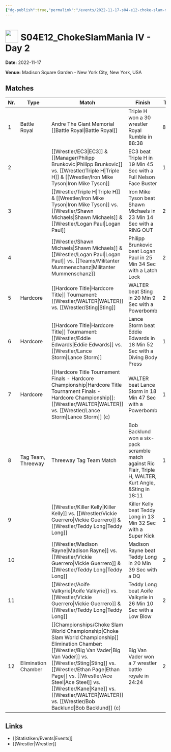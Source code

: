 ```yaml
---
{"dg-publish":true,"permalink":"/events/2022-11-17-s04-e12-choke-slam-mania-iv-day-2/","title":"S04E12_ChokeSlamMania IV - Day 2","noteIcon":""}
---
```



# <img src="https://github.com/CptSpaulding1980/choke-slam-wrestling/releases/download/images/ChokeSlam.png" width="40" style="vertical-align:bottom; margin-right:8px;">**S04E12_ChokeSlamMania IV - Day 2**

**Date:** 2022-11-17

**Venue:** Madison Square Garden - New York City, New York, USA

## Matches

| Nr. | Type | Match | Finish | Time | Rating | Score |
|-----|------|-------|--------|------|--------|-------|
| 1 | Battle Royal | Andre The Giant Memorial [[Battle Royal\|Battle Royal]] | Triple H won a 30 wrestler Royal Rumble in  88:38 | 88:38 | ★★★★1/2 | 95 |
| 2 |  | [[Wrestler/EC3\|EC3]] & [[Manager/Philipp Brunkovic\|Philipp Brunkovic]] vs. [[Wrestler/Triple H\|Triple H]] & [[Wrestler/Iron Mike Tyson\|Iron Mike Tyson]] | EC3 beat Triple H in 19 Min 45 Sec with a Full Nelson Face Buster | 19:45 | ★★★★1/2 | 94 |
| 3 |  | [[Wrestler/Triple H\|Triple H]] & [[Wrestler/Iron Mike Tyson\|Iron Mike Tyson]] vs. [[Wrestler/Shawn Michaels\|Shawn Michaels]] & [[Wrestler/Logan Paul\|Logan Paul]] | Iron Mike Tyson beat Shawn Michaels in 23 Min 14 Sec with a RING OUT | 23:14 | ★★★★1/4 | 89 |
| 4 |  | [[Wrestler/Shawn Michaels\|Shawn Michaels]] & [[Wrestler/Logan Paul\|Logan Paul]] vs. [[Teams/Militanter Mummenschanz\|Militanter Mummenschanz]] | Philipp Brunkovic beat Logan Paul in 25 Min 34 Sec with a Latch Lock | 25:34 | ★★★★1/4 | 91 |
| 5 | Hardcore | [[Hardcore Title\|Hardcore Title]] Tournament: [[Wrestler/WALTER\|WALTER]] vs. [[Wrestler/Sting\|Sting]] | WALTER beat Sting in 20 Min 9 Sec with a Powerbomb | 20:09 | ★★★★1/2 | 95 |
| 6 | Hardcore | [[Hardcore Title\|Hardcore Title]] Tournament: [[Wrestler/Eddie Edwards\|Eddie Edwards]] vs. [[Wrestler/Lance Storm\|Lance Storm]] | Lance Storm beat Eddie Edwards in 18 Min 52 Sec with a Diving Body Press | 18:52 | ★★★1/2 | 79 |
| 7 | Hardcore | [[Hardcore Title Tournament Finals - Hardcore Championship\|Hardcore Title Tournament Finals - Hardcore Championship]]: [[Wrestler/WALTER\|WALTER]] vs. [[Wrestler/Lance Storm\|Lance Storm]] (c) | WALTER beat Lance Storm in 18 Min 47 Sec with a Powerbomb | 18:47 | ★★★★★ | 100 |
| 8 | Tag Team, Threeway | Threeway Tag Team Match | Bob Backlund won a six-pack scramble match against Ric Flair, Triple H, WALTER, Kurt Angle, &Sting in  18:11 | 18:11 | ★★★★1/2 | 92 |
| 9 |  | [[Wrestler/Killer Kelly\|Killer Kelly]] vs. [[Wrestler/Vickie Guerrero\|Vickie Guerrero]] & [[Wrestler/Teddy Long\|Teddy Long]] | Killer Kelly beat Teddy Long in 13 Min 32 Sec with a Super Kick | 13:32 | ★★★3/4 | 80 |
| 10 |  | [[Wrestler/Madison Rayne\|Madison Rayne]] vs. [[Wrestler/Vickie Guerrero\|Vickie Guerrero]] & [[Wrestler/Teddy Long\|Teddy Long]] | Madison Rayne beat Teddy Long in 20 Min 39 Sec with a DQ | 20:39 | ★★★1/2 | 79 |
| 11 |  | [[Wrestler/Aoife Valkyrie\|Aoife Valkyrie]] vs. [[Wrestler/Vickie Guerrero\|Vickie Guerrero]] & [[Wrestler/Teddy Long\|Teddy Long]] | Teddy Long beat Aoife Valkyrie in 26 Min 10 Sec with a Low Blow | 26:10 | ★★★1/2 | 79 |
| 12 | Elimination Chamber | [[Championships/Choke Slam World Championship\|Choke Slam World Championship]] Elimination Chamber: [[Wrestler/Big Van Vader\|Big Van Vader]] vs. [[Wrestler/Sting\|Sting]] vs. [[Wrestler/Ethan Page\|Ethan Page]] vs. [[Wrestler/Ace Steel\|Ace Steel]] vs. [[Wrestler/Kane\|Kane]] vs. [[Wrestler/WALTER\|WALTER]] vs. [[Wrestler/Bob Backlund\|Bob Backlund]] (c) | Big Van Vader won a 7 wrestler battle royale in  24:24 | 24:24 | ★★★★3/4 | 98 |

## Links
- [[Statistiken/Events\|Events]]
- [[Wrestler\|Wrestler]]
